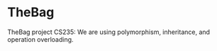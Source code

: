 # TheBag
 TheBag project CS235: We are using polymorphism, inheritance, and operation overloading. 
